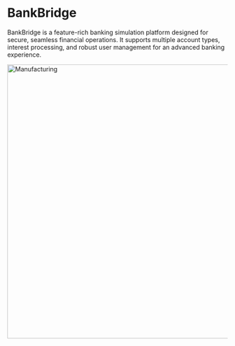 # BankBridge

BankBridge is a feature-rich banking simulation platform designed for secure, seamless financial operations. It supports multiple account types, interest processing, and robust user management for an advanced banking experience.

<img width="626" alt="Manufacturing" src="https://github.com/user-attachments/assets/9bb7d1a6-cb5f-4e45-8f23-7cd56b3e5f5a" />
